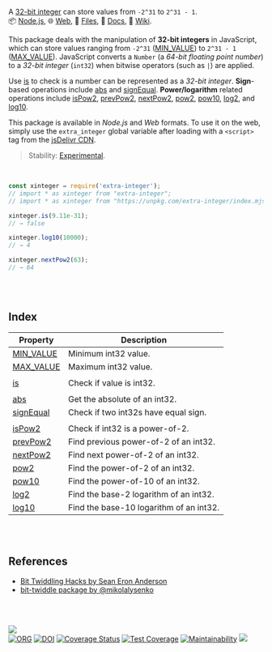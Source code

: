 A [32-bit integer] can store values from `-2^31` to `2^31 - 1`.<br>
📦 [Node.js](https://www.npmjs.com/package/extra-integer),
🌐 [Web](https://www.npmjs.com/package/extra-integer.web),
📜 [Files](https://unpkg.com/extra-integer/),
📰 [Docs](https://nodef.github.io/extra-integer/),
📘 [Wiki](https://github.com/nodef/extra-integer/wiki/).

This package deals with the manipulation of **32-bit integers** in JavaScript,
which can store values ranging from `-2^31` ([MIN_VALUE]) to `2^31 - 1`
([MAX_VALUE]). JavaScript converts a `Number` (a *64-bit floating point number*)
to a *32-bit integer* (`int32`) when bitwise operators (such as `|`) are
applied.

Use [is] to check is a number can be represented as a *32-bit integer*.
**Sign**-based operations include [abs] and [signEqual]. **Power/logarithm**
related operations include [isPow2], [prevPow2], [nextPow2], [pow2], [pow10],
[log2], and [log10].

This package is available in *Node.js* and *Web* formats. To use it on the web,
simply use the `extra_integer` global variable after loading with a `<script>`
tag from the [jsDelivr CDN].

> Stability: [Experimental](https://www.youtube.com/watch?v=L1j93RnIxEo).

[32-bit integer]: https://developer.mozilla.org/en-US/docs/Web/JavaScript/Reference/Operators/Bitwise_Operators
[jsDelivr CDN]: https://cdn.jsdelivr.net/npm/extra-integer.web/index.js

<br>

```javascript
const xinteger = require('extra-integer');
// import * as xinteger from "extra-integer";
// import * as xinteger from "https://unpkg.com/extra-integer/index.mjs"; (deno)

xinteger.is(9.11e-31);
// → false

xinteger.log10(10000);
// → 4

xinteger.nextPow2(63);
// → 64
```

<br>
<br>


## Index

| Property | Description |
|  ----  |  ----  |
| [MIN_VALUE] | Minimum int32 value. |
| [MAX_VALUE] | Maximum int32 value. |
|  |  |
| [is] | Check if value is int32. |
|  |  |
| [abs] | Get the absolute of an int32. |
| [signEqual] | Check if two int32s have equal sign. |
|  |  |
| [isPow2] | Check if int32 is a power-of-2. |
| [prevPow2] | Find previous power-of-2 of an int32. |
| [nextPow2] | Find next power-of-2 of an int32. |
| [pow2] | Find the power-of-2 of an int32. |
| [pow10] | Find the power-of-10 of an int32. |
| [log2] | Find the base-2 logarithm of an int32. |
| [log10] | Find the base-10 logarithm of an int32. |

<br>
<br>


## References

- [Bit Twiddling Hacks by Sean Eron Anderson](https://graphics.stanford.edu/~seander/bithacks.html)
- [bit-twiddle package by @mikolalysenko](https://www.npmjs.com/package/bit-twiddle)


<br>
<br>


[![](https://img.youtube.com/vi/EK32jo7i5LQ/maxresdefault.jpg)](https://www.youtube.com/watch?v=EK32jo7i5LQ)<br>
[![ORG](https://img.shields.io/badge/org-nodef-green?logo=Org)](https://nodef.github.io)
[![DOI](https://zenodo.org/badge/133167597.svg)](https://zenodo.org/badge/latestdoi/133167597)
[![Coverage Status](https://coveralls.io/repos/github/nodef/extra-integer/badge.svg?branch=master)](https://coveralls.io/github/nodef/extra-integer?branch=master)
[![Test Coverage](https://api.codeclimate.com/v1/badges/d9c12df80ca4add5422e/test_coverage)](https://codeclimate.com/github/nodef/extra-integer/test_coverage)
[![Maintainability](https://api.codeclimate.com/v1/badges/d9c12df80ca4add5422e/maintainability)](https://codeclimate.com/github/nodef/extra-integer/maintainability)
![](https://ga-beacon.deno.dev/G-RC63DPBH3P:SH3Eq-NoQ9mwgYeHWxu7cw/github.com/nodef/extra-integer)


[MIN_VALUE]: https://github.com/nodef/extra-integer/wiki/MIN_VALUE
[MAX_VALUE]: https://github.com/nodef/extra-integer/wiki/MAX_VALUE
[is]: https://github.com/nodef/extra-integer/wiki/is
[signEqual]: https://github.com/nodef/extra-integer/wiki/signEqual
[abs]: https://github.com/nodef/extra-integer/wiki/abs
[isPow2]: https://github.com/nodef/extra-integer/wiki/isPow2
[prevPow2]: https://github.com/nodef/extra-integer/wiki/prevPow2
[nextPow2]: https://github.com/nodef/extra-integer/wiki/nextPow2
[pow2]: https://github.com/nodef/extra-integer/wiki/pow2
[pow10]: https://github.com/nodef/extra-integer/wiki/pow10
[log2]: https://github.com/nodef/extra-integer/wiki/log2
[log10]: https://github.com/nodef/extra-integer/wiki/log10
